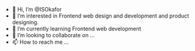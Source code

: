 - 👋 Hi, I’m @ISOkafor
- 👀 I’m interested in Frontend web design and development and product designing.
- 🌱 I’m currently learning Frontend web development
- 💞️ I’m looking to collaborate on ...
- 📫 How to reach me ...

<!---
ISOkafor/ISOkafor is a ✨ special ✨ repository because its `README.md` (this file) appears on your GitHub profile.
You can click the Preview link to take a look at your changes.
--->
